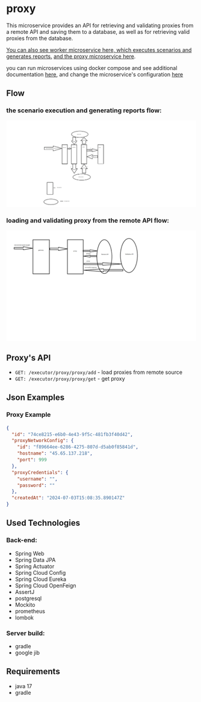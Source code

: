 # proxy
This microservice provides an API for retrieving and validating proxies from a remote API and saving them to a database,
as well as for retrieving valid proxies from the database.

[You can also see worker microservice here, which executes scenarios and generates reports.](https://github.com/MorgothGorthaur/worker_microservice)
[and the proxy microservice here](https://github.com/victortarasov1/proxy_microservice).

you can run microservices using docker compose and see additional documentation  [here](https://github.com/victortarasov1/executor-service-docker-compose),
and change the microservice's configuration [here](https://github.com/victortarasov1/executor-service-configuration)

## Flow

### the scenario execution and generating reports flow:
![Flow Diagram](img/Flow.png)

### loading and validating proxy from the remote API flow:

![Flow Diagram](img/addProxyFlow.png)


## Proxy's API
- `GET: /executor/proxy/proxy/add` - load proxies from remote source
- `GET: /executor/proxy/proxy/get` - get proxy


## Json Examples

### Proxy Example
```json
{
  "id": "74ce8215-e6b0-4e43-9f5c-481fb3f40d42",
  "proxyNetworkConfig": {
    "id": "f89664ee-6286-4275-807d-d5ab0f85841d",
    "hostname": "45.65.137.218",
    "port": 999
  },
  "proxyCredentials": {
    "username": "",
    "password": ""
  },
  "createdAt": "2024-07-03T15:08:35.890147Z"
}

```
## Used Technologies
### Back-end:
- Spring Web
- Spring Data JPA
- Spring Actuator
- Spring Cloud Config
- Spring Cloud Eureka
- Spring Cloud OpenFeign
- AssertJ
- postgresql
- Mockito
- prometheus
- lombok
### Server build:
- gradle
- google jib

## Requirements
- java 17
- gradle